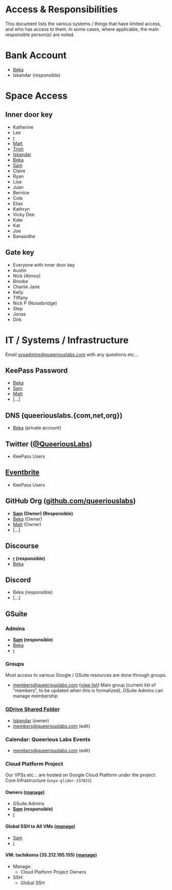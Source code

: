 <!-- TITLE: Access & Responsibilities -->
<!-- SUBTITLE: Who has access to what and who is responsible for what -->

# Access & Responsibilities
This document lists the various systems / things that have limited access, and who has access to them. In some cases, where applicable, the main responsible person(s) are noted.

# Bank Account
* [Beka](/people/beka)
* Iskandar (responsible)

# Space Access
## Inner door key
* Katherine
* Lee
* [r](/people/r)
* [Matt](/people/matt)
* [Trish](/people/trish)
* [Iskandar](/people/iskandar)
* [Beka](/people/beka)
* [Sam](/people/sam)
* Claire
* Ryan
* Lisa
* Juan
* Bernice
* Cole
* Elias
* Kathryn
* Vicky Dee
* Kate
* Kat
* Joe
* Banasidhe

## Gate key
* Everyone with inner door key
* Austin
* Nick (Atmos)
* Brooke
* Charlie Jane
* Kelly
* Tiffany
* Nick P (Noisebridge)
* Step
* Jonas
* Dirk

# IT / Systems / Infrastructure
Email <sysadmins@queeriouslabs.com> with any questions etc...
## KeePass Password
* [Beka](/people/beka)
* [Sam](/people/sam)
* [Matt](/people/matt)
* [...]

## DNS (queeriouslabs.{com,net,org})
* [Beka](/people/beka) (private account)

## Twitter ([@QueeriousLabs](https://twitter.com/queeriouslabs))
* KeePass Users

## [Eventbrite](https://www.eventbrite.com/o/queerious-labs-18856188791)
* KeePass Users

## GitHub Org ([github.com/queeriouslabs](https://github.com/queeriouslabs))
* **[Sam](/people/sam) (Owner) (Responsible)**
* [Beka](/people/beka) (Owner)
* [Matt](/people/matt) (Owner)
* [...]

## Discourse
* **[r](/people/r) (responsible)**
* [Beka](/people/beka)

## Discord
* Beka (responsible)
* [...]

## GSuite

### Admins
* **[Sam](/people/sam) (responsible)**
* [Beka](/people/beka)
* [r](/people/r)

### Groups
Most access to various Google / GSuite resources are done through groups.

* <members@queeriouslabs.com> ([view list](https://groups.google.com/a/queeriouslabs.com/forum/#!managemembers/members/members/active))
  Main group (current list of “members”, to be updated when this is formalized), GSuite Admins can manage membership
	
### [GDrive Shared Folder](https://drive.google.com/drive/folders/1_QCZv-4acFd6S1A7W_KDui0vN905UMyN?usp=sharing)

* [Iskandar](/people/iskandar) (owner)
* <members@queeriouslabs.com> (edit)

### Calendar: Queerious Labs Events
* <members@queeriouslabs.com> (edit)

### Cloud Platform Project

Our VPSs etc… are hosted on Google Cloud Platform under the project: Core Infrastructure (`onyx-glider-237821`)

#### Owners ([manage](https://console.cloud.google.com/iam-admin/iam?project=onyx-glider-237821))
* GSuite Admins
* **[Sam](/people/sam) (responsible)**
* [r](/people/r)

#### Global SSH to All VMs ([manage](https://console.cloud.google.com/compute/metadata/sshKeys?project=onyx-glider-237821))
* [Sam](/people/sam)
* [r](/people/r)

#### VM: tachikoma (35.212.195.155) ([manage](https://console.cloud.google.com/compute/instancesDetail/zones/us-west1-b/instances/tachikoma?project=onyx-glider-237821))
* Manage:
  * Cloud Platform Project Owners
* SSH:
  * Global SSH